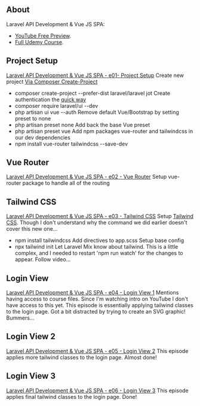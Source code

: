 ## About

Laravel API Development & Vue JS SPA:

- [YouTube Free Preview](https://www.youtube.com/watch?v=AFyzK8qohdE&list=PLpzy7FIRqpGBBKr4FVpEs1fA7uCibdCZ9&index=2&t=0s).
- [Full Udemy Course](https://www.udemy.com/course/laravel-api-development-vue-js-spa-from-scratch/).

## Project Setup

[Laravel API Development & Vue JS SPA - e01- Project Setup](https://www.youtube.com/watch?v=AFyzK8qohdE&list=PLpzy7FIRqpGBBKr4FVpEs1fA7uCibdCZ9&index=2&t=0s)
Create new project [Via Composer Create-Project](https://laravel.com/docs/6.0/installation#installing-laravel)
-  composer create-project --prefer-dist laravel/laravel jot
Create authentication the [quick way](https://laravel.com/docs/6.0/authentication#authentication-quickstart)
- composer require laravel/ui --dev
- php artisan ui vue --auth
Remove default Vue/Bootstrap by setting preset to none
- php artisan preset none
Add back the base Vue preset
- php artisan preset vue
Add npm packages vue-router and tailwindcss in our dev dependencies
- npm install vue-router tailwindcss --save-dev

## Vue Router

[Laravel API Development & Vue JS SPA - e02 - Vue Router](https://www.youtube.com/watch?v=wJN_7YJkzRw&list=PLpzy7FIRqpGBBKr4FVpEs1fA7uCibdCZ9&index=2)
Setup vue-router package to handle all of the routing

## Tailwind CSS

[Laravel API Development & Vue JS SPA - e03 - Tailwind CSS](https://www.youtube.com/watch?v=wX1QKUISQjI&list=PLpzy7FIRqpGBBKr4FVpEs1fA7uCibdCZ9&index=3)
Setup [Tailwind CSS](https://tailwindcss.com/docs/installation/). Though I don't understand why the command we did earlier doesn't cover this new one...
- npm install tailwindcss
Add directives to app.scss
Setup base config
- npx tailwind init
Let Laravel Mix know about tailwind. This is a little complex, and I needed to restart 'npm run watch' for the changes to appear. Follow video...

## Login View

[Laravel API Development & Vue JS SPA - e04 - Login View 1](https://www.youtube.com/watch?v=vD3T6M7Hlm0&list=PLpzy7FIRqpGBBKr4FVpEs1fA7uCibdCZ9&index=4)
Mentions having access to course files. Since I'm watching intro on YouTube I don't have access to this yet.
This episode is essentially applying tailwind classes to the login page.
Got a bit distracted by trying to create an SVG graphic! Bummers...

## Login View 2
[Laravel API Development & Vue JS SPA - e05 - Login View 2](https://www.youtube.com/watch?v=izkbbc6GJls&list=PLpzy7FIRqpGBBKr4FVpEs1fA7uCibdCZ9&index=5)
This episode applies more tailwind classes to the login page. Almost done!

## Login View 3
[Laravel API Development & Vue JS SPA - e06 - Login View 3](https://www.youtube.com/watch?v=IUiwzrK2fpI&list=PLpzy7FIRqpGBBKr4FVpEs1fA7uCibdCZ9&index=6)
This episode applies final tailwind classes to the login page. Done!